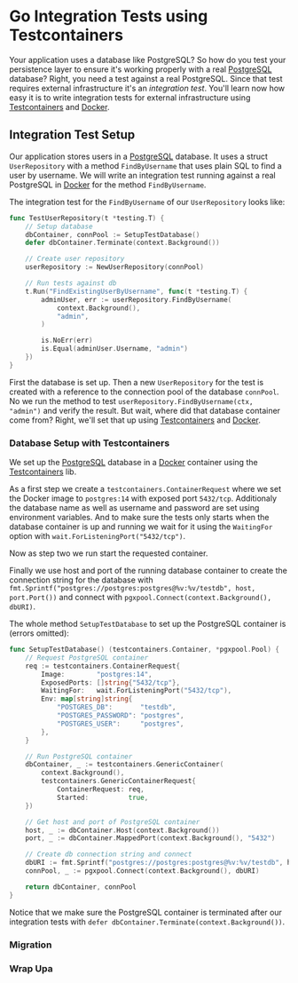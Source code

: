 # Go Integration Tests using Testcontainers

Your application uses a database like PostgreSQL? So how do you test your persistence layer to ensure it's working properly with a real [PostgreSQL](https://www.postgresql.org/) database? Right, you need a test against a real PostgreSQL. Since that test requires external infrastructure it's an _integration test_. You'll learn now how easy it is to write integration tests for external infrastructure using [Testcontainers](https://golang.testcontainers.org/) and [Docker](https://www.docker.com/).

## Integration Test Setup

Our application stores users in a [PostgreSQL](https://www.postgresql.org/) database. It uses a struct `UserRepository` with a method `FindByUsername` that uses plain SQL to find a user by username. We will write an integration test running against a real PostgreSQL in [Docker](https://www.docker.com/) for the method `FindByUsername`.

The integration test for the `FindByUsername` of our `UserRepository` looks like:

```go
func TestUserRepository(t *testing.T) {
	// Setup database
	dbContainer, connPool := SetupTestDatabase()
	defer dbContainer.Terminate(context.Background())

	// Create user repository
	userRepository := NewUserRepository(connPool)

	// Run tests against db
	t.Run("FindExistingUserByUsername", func(t *testing.T) {
		adminUser, err := userRepository.FindByUsername(
			context.Background(),
			"admin",
		)

		is.NoErr(err)
		is.Equal(adminUser.Username, "admin")
	})
}
```

First the database is set up. Then a new `UserRepository` for the test is created with a reference to the connection pool of the database `connPool`. No we run the method to test `userRepository.FindByUsername(ctx, "admin")` and verify the result. But wait, where did that database container come from? Right, we'll set that up using [Testcontainers](https://golang.testcontainers.org/) and [Docker](https://www.docker.com/).

### Database Setup with Testcontainers

We set up the [PostgreSQL](https://www.postgresql.org/) database in a [Docker](https://www.docker.com/) container using the [Testcontainers](https://golang.testcontainers.org/) lib.

As a first step we create a `testcontainers.ContainerRequest` where we set the Docker image to `postgres:14` with exposed port `5432/tcp`. Additionaly the database name as well as username and password are set using environment variables. And to make sure the tests only starts when the database container is up and running we wait for it using the `WaitingFor` option with `wait.ForListeningPort("5432/tcp")`.

Now as step two we run start the requested container.

Finally we use host and port of the running database container to create the connection string for the database with `fmt.Sprintf("postgres://postgres:postgres@%v:%v/testdb", host, port.Port())` and connect with `pgxpool.Connect(context.Background(), dbURI)`.

The whole method `SetupTestDatabase` to set up the PostgreSQL container is (errors omitted):

```go
func SetupTestDatabase() (testcontainers.Container, *pgxpool.Pool) {
	// Request PostgreSQL container
	req := testcontainers.ContainerRequest{
		Image:        "postgres:14",
		ExposedPorts: []string{"5432/tcp"},
		WaitingFor:   wait.ForListeningPort("5432/tcp"),
		Env: map[string]string{
			"POSTGRES_DB":       "testdb",
			"POSTGRES_PASSWORD": "postgres",
			"POSTGRES_USER":     "postgres",
		},
	}

	// Run PostgreSQL container
	dbContainer, _ := testcontainers.GenericContainer(
		context.Background(),
		testcontainers.GenericContainerRequest{
			ContainerRequest: req,
			Started:          true,
	})

	// Get host and port of PostgreSQL container
	host, _ := dbContainer.Host(context.Background())
	port, _ := dbContainer.MappedPort(context.Background(), "5432")

	// Create db connection string and connect
	dbURI := fmt.Sprintf("postgres://postgres:postgres@%v:%v/testdb", host, port.Port())
	connPool, _ := pgxpool.Connect(context.Background(), dbURI)

	return dbContainer, connPool
}
```

Notice that we make sure the PostgreSQL container is terminated after our integration tests with `defer dbContainer.Terminate(context.Background())`.

### Migration

### Wrap Upa

